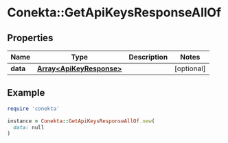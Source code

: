 # Conekta::GetApiKeysResponseAllOf

## Properties

| Name | Type | Description | Notes |
| ---- | ---- | ----------- | ----- |
| **data** | [**Array&lt;ApiKeyResponse&gt;**](ApiKeyResponse.md) |  | [optional] |

## Example

```ruby
require 'conekta'

instance = Conekta::GetApiKeysResponseAllOf.new(
  data: null
)
```


